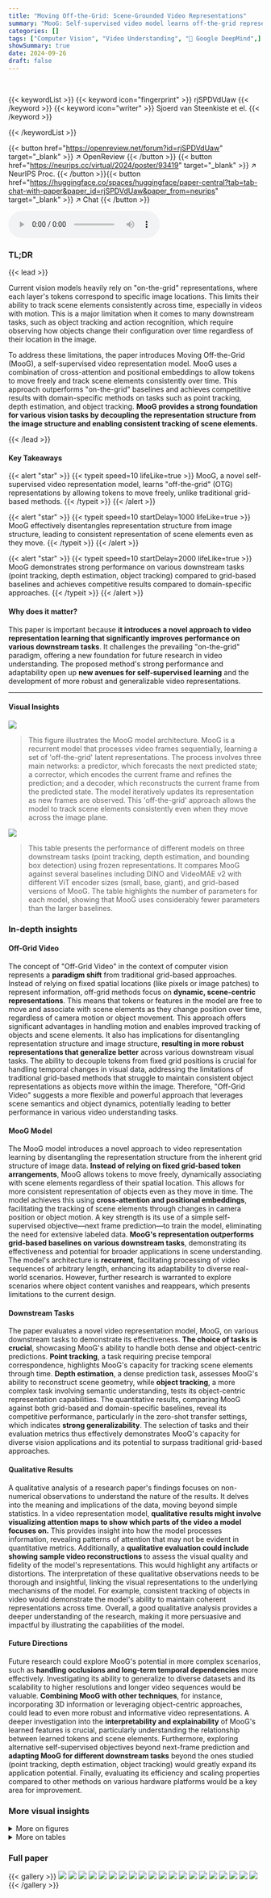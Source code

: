```yaml
---
title: "Moving Off-the-Grid: Scene-Grounded Video Representations"
summary: "MooG: Self-supervised video model learns off-the-grid representations, enabling consistent scene element tracking even with motion; outperforming grid-based baselines on various vision tasks."
categories: []
tags: ["Computer Vision", "Video Understanding", "🏢 Google DeepMind",]
showSummary: true
date: 2024-09-26
draft: false
---
```


<br>

{{< keywordList >}}
{{< keyword icon="fingerprint" >}} rjSPDVdUaw {{< /keyword >}}
{{< keyword icon="writer" >}} Sjoerd van Steenkiste et el. {{< /keyword >}}
 
{{< /keywordList >}}

{{< button href="https://openreview.net/forum?id=rjSPDVdUaw" target="_blank" >}}
↗ OpenReview
{{< /button >}}
{{< button href="https://neurips.cc/virtual/2024/poster/93419" target="_blank" >}}
↗ NeurIPS Proc.
{{< /button >}}{{< button href="https://huggingface.co/spaces/huggingface/paper-central?tab=tab-chat-with-paper&paper_id=rjSPDVdUaw&paper_from=neurips" target="_blank" >}}
↗ Chat
{{< /button >}}



<audio controls>
    <source src="https://ai-paper-reviewer.com/rjSPDVdUaw/podcast.wav" type="audio/wav">
    Your browser does not support the audio element.
</audio>


### TL;DR


{{< lead >}}

Current vision models heavily rely on "on-the-grid" representations, where each layer's tokens correspond to specific image locations. This limits their ability to track scene elements consistently across time, especially in videos with motion.  This is a major limitation when it comes to many downstream tasks, such as object tracking and action recognition, which require observing how objects change their configuration over time regardless of their location in the image. 

To address these limitations, the paper introduces Moving Off-the-Grid (MooG), a self-supervised video representation model.  MooG uses a combination of cross-attention and positional embeddings to allow tokens to move freely and track scene elements consistently over time.  This approach outperforms "on-the-grid" baselines and achieves competitive results with domain-specific methods on tasks such as point tracking, depth estimation, and object tracking. **MooG provides a strong foundation for various vision tasks by decoupling the representation structure from the image structure and enabling consistent tracking of scene elements.**

{{< /lead >}}


#### Key Takeaways

{{< alert "star" >}}
{{< typeit speed=10 lifeLike=true >}} MooG, a novel self-supervised video representation model, learns "off-the-grid" (OTG) representations by allowing tokens to move freely, unlike traditional grid-based methods. {{< /typeit >}}
{{< /alert >}}

{{< alert "star" >}}
{{< typeit speed=10 startDelay=1000 lifeLike=true >}} MooG effectively disentangles representation structure from image structure, leading to consistent representation of scene elements even as they move. {{< /typeit >}}
{{< /alert >}}

{{< alert "star" >}}
{{< typeit speed=10 startDelay=2000 lifeLike=true >}} MooG demonstrates strong performance on various downstream tasks (point tracking, depth estimation, object tracking) compared to grid-based baselines and achieves competitive results compared to domain-specific approaches. {{< /typeit >}}
{{< /alert >}}

#### Why does it matter?
This paper is important because **it introduces a novel approach to video representation learning that significantly improves performance on various downstream tasks**.  It challenges the prevailing "on-the-grid" paradigm, offering a new foundation for future research in video understanding.  The proposed method's strong performance and adaptability open up **new avenues for self-supervised learning** and the development of more robust and generalizable video representations.

------
#### Visual Insights



![](https://ai-paper-reviewer.com/rjSPDVdUaw/figures_2_1.jpg)

> This figure illustrates the MooG model architecture. MooG is a recurrent model that processes video frames sequentially, learning a set of 'off-the-grid' latent representations.  The process involves three main networks: a predictor, which forecasts the next predicted state; a corrector, which encodes the current frame and refines the prediction; and a decoder, which reconstructs the current frame from the predicted state. The model iteratively updates its representation as new frames are observed. This 'off-the-grid' approach allows the model to track scene elements consistently even when they move across the image plane.





![](https://ai-paper-reviewer.com/rjSPDVdUaw/tables_7_1.jpg)

> This table presents the performance of different models on three downstream tasks (point tracking, depth estimation, and bounding box detection) using frozen representations.  It compares MooG against several baselines including DINO and VideoMAE v2 with different ViT encoder sizes (small, base, giant), and grid-based versions of MooG.  The table highlights the number of parameters for each model, showing that MooG uses considerably fewer parameters than the larger baselines.





### In-depth insights


#### Off-Grid Video
The concept of "Off-Grid Video" in the context of computer vision represents a **paradigm shift** from traditional grid-based approaches.  Instead of relying on fixed spatial locations (like pixels or image patches) to represent information, off-grid methods focus on **dynamic, scene-centric representations**. This means that tokens or features in the model are free to move and associate with scene elements as they change position over time, regardless of camera motion or object movement. This approach offers significant advantages in handling motion and enables improved tracking of objects and scene elements. It also has implications for disentangling representation structure and image structure, **resulting in more robust representations that generalize better** across various downstream visual tasks. The ability to decouple tokens from fixed grid positions is crucial for handling temporal changes in visual data, addressing the limitations of traditional grid-based methods that struggle to maintain consistent object representations as objects move within the image. Therefore, "Off-Grid Video" suggests a more flexible and powerful approach that leverages scene semantics and object dynamics, potentially leading to better performance in various video understanding tasks.

#### MooG Model
The MooG model introduces a novel approach to video representation learning by disentangling the representation structure from the inherent grid structure of image data.  **Instead of relying on fixed grid-based token arrangements**, MooG allows tokens to move freely, dynamically associating with scene elements regardless of their spatial location. This allows for more consistent representation of objects even as they move in time.  The model achieves this using **cross-attention and positional embeddings**, facilitating the tracking of scene elements through changes in camera position or object motion. A key strength is its use of a simple self-supervised objective—next frame prediction—to train the model, eliminating the need for extensive labeled data. **MooG's representation outperforms grid-based baselines on various downstream tasks**, demonstrating its effectiveness and potential for broader applications in scene understanding.  The model's architecture is **recurrent**, facilitating processing of video sequences of arbitrary length, enhancing its adaptability to diverse real-world scenarios.  However, further research is warranted to explore scenarios where object content vanishes and reappears, which presents limitations to the current design.

#### Downstream Tasks
The paper evaluates a novel video representation model, MooG, on various downstream tasks to demonstrate its effectiveness.  **The choice of tasks is crucial**, showcasing MooG's ability to handle both dense and object-centric predictions.  **Point tracking**, a task requiring precise temporal correspondence, highlights MooG's capacity for tracking scene elements through time.  **Depth estimation**, a dense prediction task, assesses MooG's ability to reconstruct scene geometry, while **object tracking**, a more complex task involving semantic understanding, tests its object-centric representation capabilities.  The quantitative results, comparing MooG against both grid-based and domain-specific baselines, reveal its competitive performance, particularly in the zero-shot transfer settings, which indicates **strong generalizability**. The selection of tasks and their evaluation metrics thus effectively demonstrates MooG's capacity for diverse vision applications and its potential to surpass traditional grid-based approaches.

#### Qualitative Results
A qualitative analysis of a research paper's findings focuses on non-numerical observations to understand the nature of the results.  It delves into the meaning and implications of the data, moving beyond simple statistics. In a video representation model, **qualitative results might involve visualizing attention maps to show which parts of the video a model focuses on.** This provides insight into how the model processes information, revealing patterns of attention that may not be evident in quantitative metrics. Additionally, a **qualitative evaluation could include showing sample video reconstructions** to assess the visual quality and fidelity of the model's representations. This would highlight any artifacts or distortions. The interpretation of these qualitative observations needs to be thorough and insightful, linking the visual representations to the underlying mechanisms of the model.  For example, consistent tracking of objects in video would demonstrate the model's ability to maintain coherent representations across time. Overall, a good qualitative analysis provides a deeper understanding of the research, making it more persuasive and impactful by illustrating the capabilities of the model.

#### Future Directions
Future research could explore MooG's potential in more complex scenarios, such as **handling occlusions and long-term temporal dependencies** more effectively.  Investigating its ability to generalize to diverse datasets and its scalability to higher resolutions and longer video sequences would be valuable.  **Combining MooG with other techniques**, for instance, incorporating 3D information or leveraging object-centric approaches, could lead to even more robust and informative video representations.  A deeper investigation into the **interpretability and explainability** of MooG's learned features is crucial, particularly understanding the relationship between learned tokens and scene elements.  Furthermore, exploring alternative self-supervised objectives beyond next-frame prediction and **adapting MooG for different downstream tasks** beyond the ones studied (point tracking, depth estimation, object tracking) would greatly expand its application potential. Finally, evaluating its efficiency and scaling properties compared to other methods on various hardware platforms would be a key area for improvement. 


### More visual insights

<details>
<summary>More on figures
</summary>


![](https://ai-paper-reviewer.com/rjSPDVdUaw/figures_3_1.jpg)

> This figure illustrates the architecture of the MooG model, a recurrent transformer-based video representation model.  The model predicts a future state based on the past state and the current observation.  The current observation is encoded and cross-attended to using the predicted state. During training, the model reconstructs the current frame using the predicted state, minimizing the prediction error.  The key innovation is that the learned representation allows tokens to 'move off the grid,' disentangling the representation structure from the image structure and enabling consistent representation of scene elements even as they move across the image plane through time. The figure shows the process unrolled through time, highlighting the iterative prediction and correction steps.


![](https://ai-paper-reviewer.com/rjSPDVdUaw/figures_4_1.jpg)

> This figure illustrates the two types of readout decoders used in the MooG model for different downstream tasks. Grid-based readouts, such as for pixel-level predictions (e.g., RGB or depth), utilize a simple per-frame cross-attention mechanism with spatial coordinates as queries. In contrast, set-based readouts, like those for point or box tracking, employ a recurrent architecture to maintain consistency over time.  The recurrent architecture processes sequences of queries, updating latent representations with cross-attention, before finally decoding into the desired outputs (points or boxes).


![](https://ai-paper-reviewer.com/rjSPDVdUaw/figures_5_1.jpg)

> The figure shows a qualitative comparison of MooG and a grid-based baseline on a video sequence.  It illustrates how MooG's off-the-grid tokens consistently track scene elements through motion, while the grid-based tokens remain fixed to spatial locations. The figure includes ground truth frames, model predictions, and attention maps highlighting the token-element associations for both methods.


![](https://ai-paper-reviewer.com/rjSPDVdUaw/figures_6_1.jpg)

> This figure shows a qualitative comparison of MooG's performance against a grid-based baseline on a natural video sequence.  It demonstrates that MooG's off-the-grid tokens consistently track scene elements across time, even as they move, unlike grid-based tokens which are tied to fixed spatial locations. The top row displays ground truth frames, the second row shows frames predicted by the model, the third row shows MooG token attention maps overlaid on the ground truth frames, and the bottom row shows the attention maps from a grid-based baseline.


![](https://ai-paper-reviewer.com/rjSPDVdUaw/figures_20_1.jpg)

> The left bar chart shows the effect of varying the number of readout layers in the decoder on the end-to-end point tracking task.  The right chart demonstrates the impact of altering the number of tokens in the MooG model on the same task. Both charts display results for the MOVi-E and DAVIS-8 datasets, allowing for a comparison of performance across different model configurations and datasets.


![](https://ai-paper-reviewer.com/rjSPDVdUaw/figures_21_1.jpg)

> This figure shows the flexibility of MooG to adapt to different numbers of tokens.  Three versions of the model, each using a different number of tokens (256, 512, and 1024), were tested on the same video sequence.  The results demonstrate that the model successfully predicts future frames even when the number of tokens is changed, showcasing its adaptability and robustness.  When using fewer tokens, each token represents a larger portion of the image.


</details>




<details>
<summary>More on tables
</summary>


![](https://ai-paper-reviewer.com/rjSPDVdUaw/tables_8_1.jpg)
> This table presents the quantitative results of different models on three downstream tasks: point tracking, depth estimation, and object tracking.  The models were trained end-to-end, meaning the readout decoder was trained alongside the main model. The results are shown for three datasets: MOVi-E, Davis, and Waymo, each using different metrics appropriate for the specific task.  The table allows a comparison of MooG against several grid-based baselines (Grid, Grid Rec., DINOv1, DINOv2) highlighting MooG's improved performance.

![](https://ai-paper-reviewer.com/rjSPDVdUaw/tables_9_1.jpg)
> This table presents a comparison of the performance of MooG and other methods on the point tracking task, specifically using the Davis dataset.  The comparison is broken down for sequences of 8 frames and for full sequences. The methods compared include MooG, TAP-Net, and TAPIR.  The metric used is the average Jaccard index (AJ), which measures the accuracy of point tracking, considering both occlusion and positional errors.

![](https://ai-paper-reviewer.com/rjSPDVdUaw/tables_9_2.jpg)
> The table compares the performance of MooG and several baselines on three downstream tasks: point tracking, depth estimation, and bounding box detection.  The results are presented using metrics appropriate for each task (Average Jaccard for point tracking, Absolute Relative Error for depth, and Intersection over Union for bounding boxes).  The baselines include other self-supervised methods (DINO and VideoMAE) and the capacity of each model is indicated.  Note that the MooG model uses substantially fewer parameters than the larger baselines, suggesting it is more efficient.

![](https://ai-paper-reviewer.com/rjSPDVdUaw/tables_17_1.jpg)
> This table shows the quantitative results of different models on three downstream tasks: point tracking, depth estimation, and bounding box prediction.  The results are obtained using frozen representations, meaning the pre-trained weights of the models were not updated during the downstream task training.  The table compares MooG against various grid-based baselines (Grid, Grid Rec., DINOv1, DINOv2, VideoMAEv2), highlighting the performance differences across different datasets (Waymo, MOVi-E, DAVIS).  The model sizes are noted for easier comparison.

![](https://ai-paper-reviewer.com/rjSPDVdUaw/tables_17_2.jpg)
> This table presents the performance of different models on downstream tasks using frozen representations.  It compares MooG against grid-based baselines (Grid, Grid Recurrent, DINOv1, DINOv2, VideoMAEv2) and indicates the size of the Vision Transformer (ViT) encoder used for each baseline. Note that the MooG model is significantly smaller than the largest baselines.

![](https://ai-paper-reviewer.com/rjSPDVdUaw/tables_17_3.jpg)
> This table presents the quantitative results of different downstream tasks using frozen representations.  It compares the performance of MooG against various grid-based baselines (Grid, Grid Rec, DINOv1, DINOv2, VideoMAE v2) across three datasets (Waymo, MOVi-E, DAVIS).  The performance metrics used vary depending on the task (Average Jaccard for points, Absolute Relative error for depth, and Intersection over Union for bounding boxes).  The table also notes the approximate number of parameters in each model's encoder to provide context for the comparison.

</details>




### Full paper

{{< gallery >}}
<img src="https://ai-paper-reviewer.com/rjSPDVdUaw/1.png" class="grid-w50 md:grid-w33 xl:grid-w25" />
<img src="https://ai-paper-reviewer.com/rjSPDVdUaw/2.png" class="grid-w50 md:grid-w33 xl:grid-w25" />
<img src="https://ai-paper-reviewer.com/rjSPDVdUaw/3.png" class="grid-w50 md:grid-w33 xl:grid-w25" />
<img src="https://ai-paper-reviewer.com/rjSPDVdUaw/4.png" class="grid-w50 md:grid-w33 xl:grid-w25" />
<img src="https://ai-paper-reviewer.com/rjSPDVdUaw/5.png" class="grid-w50 md:grid-w33 xl:grid-w25" />
<img src="https://ai-paper-reviewer.com/rjSPDVdUaw/6.png" class="grid-w50 md:grid-w33 xl:grid-w25" />
<img src="https://ai-paper-reviewer.com/rjSPDVdUaw/7.png" class="grid-w50 md:grid-w33 xl:grid-w25" />
<img src="https://ai-paper-reviewer.com/rjSPDVdUaw/8.png" class="grid-w50 md:grid-w33 xl:grid-w25" />
<img src="https://ai-paper-reviewer.com/rjSPDVdUaw/9.png" class="grid-w50 md:grid-w33 xl:grid-w25" />
<img src="https://ai-paper-reviewer.com/rjSPDVdUaw/10.png" class="grid-w50 md:grid-w33 xl:grid-w25" />
<img src="https://ai-paper-reviewer.com/rjSPDVdUaw/11.png" class="grid-w50 md:grid-w33 xl:grid-w25" />
<img src="https://ai-paper-reviewer.com/rjSPDVdUaw/12.png" class="grid-w50 md:grid-w33 xl:grid-w25" />
<img src="https://ai-paper-reviewer.com/rjSPDVdUaw/13.png" class="grid-w50 md:grid-w33 xl:grid-w25" />
<img src="https://ai-paper-reviewer.com/rjSPDVdUaw/14.png" class="grid-w50 md:grid-w33 xl:grid-w25" />
<img src="https://ai-paper-reviewer.com/rjSPDVdUaw/15.png" class="grid-w50 md:grid-w33 xl:grid-w25" />
<img src="https://ai-paper-reviewer.com/rjSPDVdUaw/16.png" class="grid-w50 md:grid-w33 xl:grid-w25" />
<img src="https://ai-paper-reviewer.com/rjSPDVdUaw/17.png" class="grid-w50 md:grid-w33 xl:grid-w25" />
<img src="https://ai-paper-reviewer.com/rjSPDVdUaw/18.png" class="grid-w50 md:grid-w33 xl:grid-w25" />
<img src="https://ai-paper-reviewer.com/rjSPDVdUaw/19.png" class="grid-w50 md:grid-w33 xl:grid-w25" />
<img src="https://ai-paper-reviewer.com/rjSPDVdUaw/20.png" class="grid-w50 md:grid-w33 xl:grid-w25" />
{{< /gallery >}}